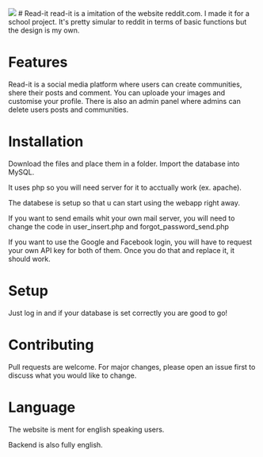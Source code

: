 <img src="https://timjevsenak.eu/siteIcons/logo.jpg">
# Read-it
read-it is a imitation of the website reddit.com. I made it for a school project. It's pretty simular to reddit in terms of basic functions but the design is my own.

# Features
Read-it is a social media platform where users can create communities, shere their posts and comment. You can uploade your images and customise your profile. 
There is also an admin panel where admins can delete users posts and communities.

# Installation
Download the files and place them in a folder. Import the database into MySQL.

It uses php so you will need server for it to acctually work (ex. apache).

The databese is setup so that u can start using the webapp right away.

If you want to send emails whit your own mail server, you will need to change the code in user_insert.php and forgot_password_send.php

If you want to use the Google and Facebook login, you will have to request your own API key for both of them. Once you do that and replace it, it should work.

# Setup
Just log in and if your database is set correctly you are good to go!

# Contributing
Pull requests are welcome. For major changes, please open an issue first to discuss what you would like to change.

# Language
The website is ment for english speaking users.

Backend is also fully english.
